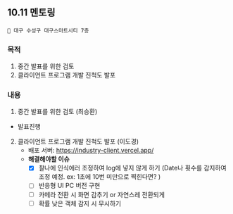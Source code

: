 ## 10.11 멘토링 
`📍 대구 수성구 대구스마트시티 7층`
### 목적
1. 중간 발표를 위한 검토
2. 클라이언트 프로그램 개발 진척도 발포
### 내용  
1. 중간 발표를 위한 검토 (최승환)
  - 발표진행 
2. 클라이언트 프로그램 개발 진척도 발포 (이도경)
	- 배포 서버: https://industry-client.vercel.app/
    - **해결해야할 이슈**
      - [x] 찰나에 인식에러 조정하여 log에 넣지 않게 하기 (Date나 횟수를 감지하여 조정 예정. ex: 1초에 10번 미만으로 찍힌다면? )
      - [ ] 반응형 UI PC 버전 구현
      - [ ] 카메라 전환 시 화면 감추기 or 자연스레 전환되게
      - [ ] 확률 낮은 객체 감지 시 무시하기
